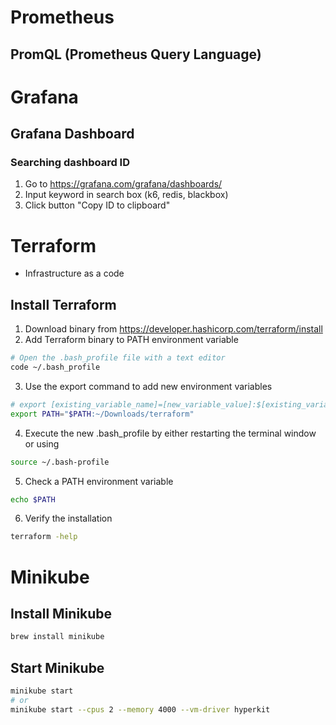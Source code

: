 # Prometheus
## PromQL (Prometheus Query Language) 

# Grafana
## Grafana Dashboard
### Searching dashboard ID
1. Go to https://grafana.com/grafana/dashboards/
2. Input keyword in search box (k6, redis, blackbox)
3. Click button "Copy ID to clipboard"

# Terraform
- Infrastructure as a code
## Install Terraform
1. Download binary from https://developer.hashicorp.com/terraform/install
2. Add Terraform binary to PATH environment variable
``` bash
# Open the .bash_profile file with a text editor
code ~/.bash_profile
```
3. Use the export command to add new environment variables
``` bash
# export [existing_variable_name]=[new_variable_value]:$[existing_variable_name]
export PATH="$PATH:~/Downloads/terraform"
```
4. Execute the new .bash_profile by either restarting the terminal window or using
``` bash
source ~/.bash-profile
```
5. Check a PATH environment variable
``` bash
echo $PATH
```
6. Verify the installation
``` bash
terraform -help
```

# Minikube
## Install Minikube
``` bash
brew install minikube
```

## Start Minikube
``` bash
minikube start
# or
minikube start --cpus 2 --memory 4000 --vm-driver hyperkit
```